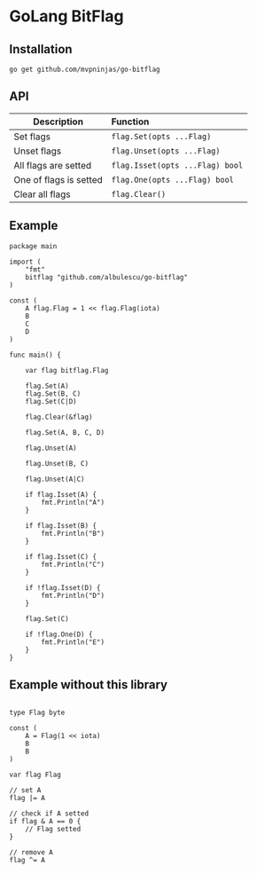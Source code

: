 # GoLang BitFlag

## Installation

`go get github.com/mvpninjas/go-bitflag`

## API

| Description        | Function  |
| ------------------ |:----------|
| Set flags | `flag.Set(opts ...Flag)` |
| Unset flags | `flag.Unset(opts ...Flag)` |
| All flags are setted | `flag.Isset(opts ...Flag) bool` |
| One of flags is setted | `flag.One(opts ...Flag) bool` |
| Clear all flags | `flag.Clear()` |


## Example

```
package main

import (
	"fmt"
	bitflag "github.com/albulescu/go-bitflag"
)

const (
	A flag.Flag = 1 << flag.Flag(iota)
	B
	C
	D
)

func main() {

	var flag bitflag.Flag

	flag.Set(A)
	flag.Set(B, C)
	flag.Set(C|D)

	flag.Clear(&flag)

	flag.Set(A, B, C, D)

	flag.Unset(A)

	flag.Unset(B, C)

	flag.Unset(A|C)

	if flag.Isset(A) {
		fmt.Println("A")
	}

	if flag.Isset(B) {
		fmt.Println("B")
	}

	if flag.Isset(C) {
		fmt.Println("C")
	}
	
	if !flag.Isset(D) {
		fmt.Println("D")
	}
	
	flag.Set(C)
	
	if !flag.One(D) {
		fmt.Println("E")
	}
}

```


## Example without this library 

```

type Flag byte

const (
	A = Flag(1 << iota)
	B
	B
)

var flag Flag

// set A
flag |= A

// check if A setted
if flag & A == 0 {
	// Flag setted
}

// remove A
flag ^= A

```
